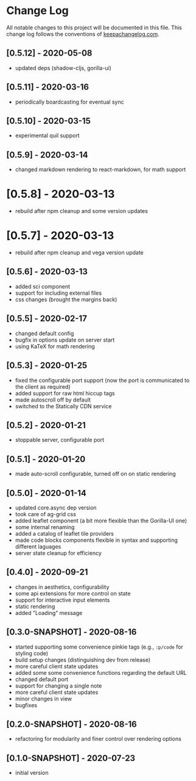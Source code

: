 # Change Log
All notable changes to this project will be documented in this file. This change log follows the conventions of [keepachangelog.com](http://keepachangelog.com/).

## [0.5.12] - 2020-05-08
- updated deps (shadow-cljs, gorilla-ui)

## [0.5.11] - 2020-03-16
- periodically boardcasting for eventual sync

## [0.5.10] - 2020-03-15
- experimental quil support

## [0.5.9] - 2020-03-14
- changed markdown rendering to react-markdown, for math support

# [0.5.8] - 2020-03-13
- rebuild after npm cleanup and some version updates

# [0.5.7] - 2020-03-13
- rebuild after npm cleanup and vega version update

## [0.5.6] - 2020-03-13
- added sci component
- support for including external files
- css changes (brought the margins back)

## [0.5.5] - 2020-02-17
- changed default config
- bugfix in options update on server start
- using KaTeX for math rendering

## [0.5.3] - 2020-01-25
- fixed the configurable port support (now the port is communicated to the client as required)
- added support for raw html hiccup tags
- made autoscroll off by default
- switched to the Statically CDN service

## [0.5.2] - 2020-01-21
- stoppable server, configurable port

## [0.5.1] - 2020-01-20
- made auto-scroll configurable, turned off on on static rendering

## [0.5.0] - 2020-01-14
- updated core.async dep version
- took care of ag-grid css
- added leaflet component (a bit more flexible than the Gorilla-UI one)
- some internal renaming
- added a catalog of leaflet tile providers
- made code blocks components flexible in syntax and supporting different laguages
- server state cleanup for efficiency

## [0.4.0] - 2020-09-21
- changes in aesthetics, configurability
- some api extensions for more control on state
- support for interactive input elements
- static rendering
- added "Loading" message

## [0.3.0-SNAPSHOT] - 2020-08-16
- started supporting some convenience pinkie tags (e.g., `:p/code` for styling code)
- build setup changes (distinguishing dev from release)
- more careful client state updates
- added some some convenience functions regarding the default URL
- changed default port
- support for changing a single note
- more careful client state updates 
- minor changes in view
- bugfixes

## [0.2.0-SNAPSHOT] - 2020-08-16
- refactoring for modularity and finer control over rendering options

## [0.1.0-SNAPSHOT] - 2020-07-23
- initial version
